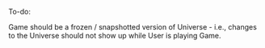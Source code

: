 To-do:

Game should be a frozen / snapshotted version of Universe - i.e., changes to the Universe should not show up while User is playing Game.